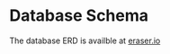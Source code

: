 # Database Schema

The database ERD is availble at [eraser.io](https://app.eraser.io/workspace/tHRjsydZaku5AFGMDhPK?origin=share&elements=sHug06k3hWbuxS1tV8TP0g)